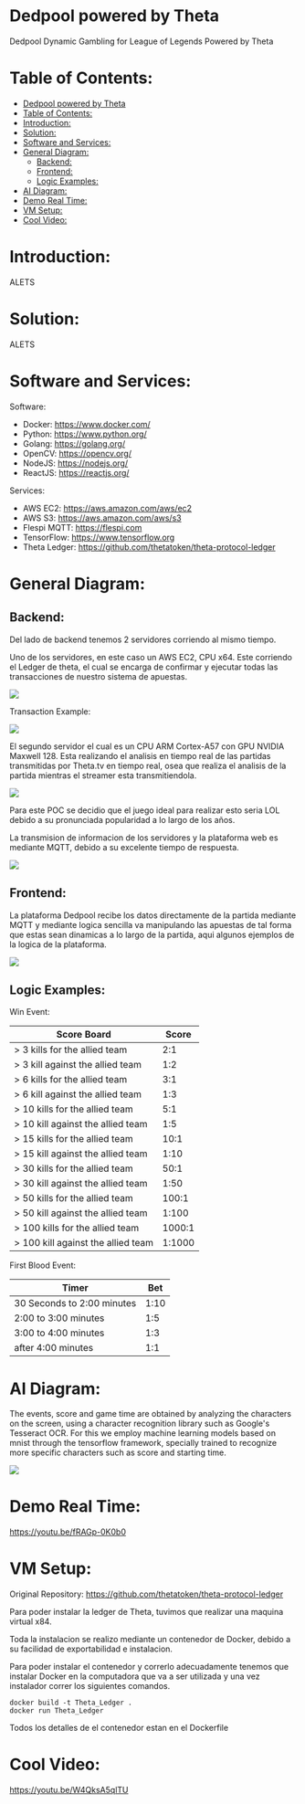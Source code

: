 # Dedpool powered by Theta
 Dedpool Dynamic Gambling for League of Legends Powered by Theta

 # Table of Contents:

- [Dedpool powered by Theta](#dedpool-powered-by-theta)
- [Table of Contents:](#table-of-contents)
- [Introduction:](#introduction)
- [Solution:](#solution)
- [Software and Services:](#software-and-services)
- [General Diagram:](#general-diagram)
  - [Backend:](#backend)
  - [Frontend:](#frontend)
  - [Logic Examples:](#logic-examples)
- [AI Diagram:](#ai-diagram)
- [Demo Real Time:](#demo-real-time)
- [VM Setup:](#vm-setup)
- [Cool Video:](#cool-video)

# Introduction:

ALETS

# Solution:

ALETS

# Software and Services:

Software:
- Docker:
https://www.docker.com/
- Python:
https://www.python.org/
- Golang:
https://golang.org/
- OpenCV:
https://opencv.org/
- NodeJS:
https://nodejs.org/
- ReactJS:
https://reactjs.org/

Services:

- AWS EC2:
https://aws.amazon.com/aws/ec2
- AWS S3:
https://aws.amazon.com/aws/s3
- Flespi MQTT:
https://flespi.com
- TensorFlow:
https://www.tensorflow.org
- Theta Ledger:
https://github.com/thetatoken/theta-protocol-ledger

# General Diagram:

## Backend:
Del lado de backend tenemos 2 servidores corriendo al mismo tiempo.

Uno de los servidores, en este caso un AWS EC2, CPU x64. Este corriendo el Ledger de theta, el cual se encarga de confirmar y ejecutar todas las transacciones de nuestro sistema de apuestas.

<img src="./Images/thetaserver.png">

Transaction Example:

<img src="./Images/thetaserver2.png">

El segundo servidor el cual es un CPU ARM Cortex-A57 con GPU NVIDIA Maxwell 128. Esta realizando el analisis en tiempo real de las partidas transmitidas por Theta.tv en tiempo real, osea que realiza el analisis de la partida mientras el streamer esta transmitiendola.

<img src="./Images/aiserver.png"> 

Para este POC se decidio que el juego ideal para realizar esto seria LOL debido a su pronunciada popularidad a lo largo de los años.

La transmision de informacion de los servidores y la plataforma web es mediante MQTT, debido a su excelente tiempo de respuesta.

<img src="./Images/mqtts.png"> 

## Frontend:

La plataforma Dedpool recibe los datos directamente de la partida mediante MQTT y mediante logica sencilla va manipulando las apuestas de tal forma que estas sean dinamicas a lo largo de la partida, aqui algunos ejemplos de la logica de la plataforma.

<img src="./Images/template.png">

## Logic Examples:

Win Event:

|     Score Board                      | Score  |
|--------------------------------------|--------|
|     > 3 kills for the allied team      | 2:1    |
| > 3   kill against the allied team     | 1:2    |
| > 6   kills for the allied team        | 3:1    |
| > 6   kill against the allied team     | 1:3    |
| > 10   kills for the allied team       | 5:1    |
| > 10   kill against the allied team    | 1:5    |
| > 15   kills for the allied team      | 10:1   |
| > 15   kill against the allied team   | 1:10   |
| > 30   kills for the allied team      | 50:1   |
| > 30   kill against the allied team   | 1:50   |
| > 50   kills for the allied team      | 100:1  |
| > 50   kill against the allied team   | 1:100  |
| > 100   kills for the allied team     | 1000:1 |
| > 100   kill against the allied team  | 1:1000 |

First Blood Event:

| Timer                      | Bet  |
|----------------------------|------|
| 30 Seconds to 2:00 minutes | 1:10 |
| 2:00 to 3:00 minutes       | 1:5  |
| 3:00 to 4:00 minutes       | 1:3  |
| after 4:00 minutes         | 1:1  |

# AI Diagram:

The events, score and game time are obtained by analyzing the characters on the screen, using a character recognition library such as Google's Tesseract OCR. For this we employ machine learning models based on mnist through the tensorflow framework, specially trained to recognize more specific characters such as score and starting time.

<img src="./Images/ai.png">

# Demo Real Time:

https://youtu.be/fRAGp-0K0b0

# VM Setup:

Original Repository: https://github.com/thetatoken/theta-protocol-ledger

Para poder instalar la ledger de Theta, tuvimos que realizar una maquina virtual x84.

Toda la instalacion se realizo mediante un contenedor de Docker, debido a su facilidad de exportabilidad e instalacion.

Para poder instalar el contenedor y correrlo adecuadamente tenemos que instalar Docker en la computadora que va a ser utilizada y una vez instalador correr los siguientes comandos.

    docker build -t Theta_Ledger .
    docker run Theta_Ledger

Todos los detalles de el contenedor estan en el Dockerfile

# Cool Video:

https://youtu.be/W4QksA5qlTU
